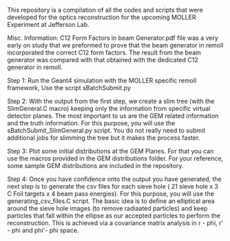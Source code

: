 This repository is a compilation of all the codes and scripts that were developed for the optics reconstruction for the upcoming MOLLER Experiment at Jefferson Lab.

Misc. Information: C12 Form Factors in beam Generator.pdf file was a very early on study that we preformed to prove that the beam generator in remoll incorporated the correct C12 form factors. The result from the beam generator was compared with that obtained with the dedicated C12 generator in remoll.

Step 1: Run the Geant4 simulation with the MOLLER specific remoll framework, Use the script sBatchSubmit.py 

Step 2: With the output from the first step, we create a slim tree (with the SlimGeneral.C macro) keeping only the information from specific virtual detector planes. The most important to us are the GEM related information and the truth information. For this purpose, you will use the sBatchSubmit_SlimGeneral.py script. You do not really need to submit additional jobs for slimming the tree but it makes the process faster.

Step 3: Plot some initial distributions at the GEM Planes. For that you can use the macros provided in the GEM distributions folder. For your reference, some sample GEM distributions are included in the repository.

Step 4: Once you have confidence onto the output you have generated, the next step is to generate the csv files for each sieve hole ( 21 sieve hole x 3 C Foil targets x 4 beam pass energies). For this purpose, you will use the generating_csv_files.C script. The basic idea is to define an elliptical area around the sieve hole images (to remove radiaated particles) and keep particles that fall within the ellipse as our accepted particles to perform the reconstruction. This is achieved via a covariance matrix analysis in r - phi, r' - phi and phi'- phi space.
